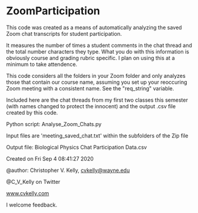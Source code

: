 # ZoomParticipation

This code was created as a means of automatically analyzing the saved
Zoom chat transcripts for student participation.

It measures the number of times a student comments in the chat thread
and the total number characters they type. What you do with this information
is obviously course and grading rubric specific. I plan on using this
at a minimum to take attendence.

This code considers all the folders in your Zoom folder and only analyzes
those that contain our course name, assuming you set up your reoccuring
Zoom meeting with a consistent name. See the "req_string" variable.

Included here are the chat threads from my first two classes this semester 
(with names changed to protect the innocent) and the output .csv file 
created by this code. 

Python script: Analyse_Zoom_Chats.py

Input files are 'meeting_saved_chat.txt' within the subfolders of the Zip file

Output file: Biological Physics Chat Participation Data.csv

Created on Fri Sep  4 08:41:27 2020

@author: Christopher V. Kelly, cvkelly@wayne.edu

@C_V_Kelly on Twitter

www.cvkelly.com

I welcome feedback.

